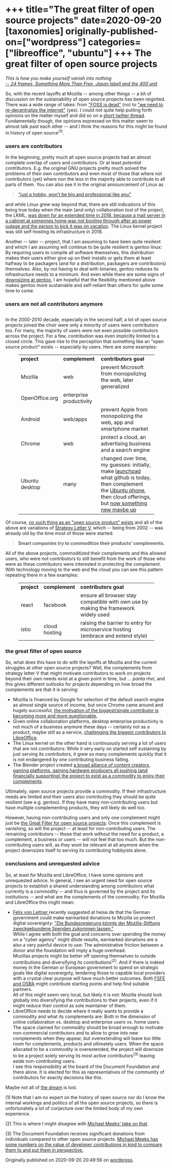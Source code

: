 +++
title="The great filter of open source projects"
date=2020-09-20
[taxonomies]
originally-published-on=["wordpress"]
categories=["libreoffice", "ubuntu"]
+++
The great filter of open source projects
========================================

<!-- wp:paragraph {"align":"right"} -->
<p class="has-text-align-right"><em>This is how you make yourself vanish into nothing</em><br><em><a href="https://www.youtube.com/watch?v=ZtgPeNKpnyw">-- 24 frames, Something More Than Free, Jason Isbell and the 400 unit</a></em><br></p>
<!-- /wp:paragraph -->

<!-- wp:paragraph {"className":"has-text-align-left"} -->
<p class="has-text-align-left">So, with the recent layoffs at Mozilla -- among other things -- a bit of discussion on the sustainability of open source projects has been reignited.  There was a wide range of takes: from <a href="https://twitter.com/zkat__/status/1293627087488598016?s=19">"FOSS is dead"</a> (no) to <a href="https://twitter.com/jwildeboer/status/1296009553105104896?s=19">"we need to re-decentralize the internet"</a> (yes). I could not quite help putting forth opinions on the matter myself and did so on a <a href="https://twitter.com/Sweet5hark/status/1303065894533427201">short twitter thread</a>. Fundamentally though, the opinions expressed on this matter seem to almost talk past each other -- and I think the reasons for this might be found in history of open source<sup>(1)</sup>.</p>
<!-- /wp:paragraph -->

<!-- wp:heading {"level":3} -->
<h3>users are contributors</h3>
<!-- /wp:heading -->

<!-- wp:paragraph -->
<p>In the beginning, pretty much all open source projects had an almost complete overlap of users and contributors. Or at least <em>potential</em> contributors. E.g. the original GNU projects pretty much solved the problems of their own contributors and even most of those that where not contributors (yet) where non the less in the majority able to contribute to all parts of them. You can also see it in the original announcement of Linux as </p>
<!-- /wp:paragraph -->

<!-- wp:quote -->
<blockquote class="wp-block-quote"><p><a href="https://groups.google.com/forum/?hl=en#!msg/comp.os.minix/dlNtH7RRrGA/SwRavCzVE7gJ">"just a hobby, won't be big and professional like gnu"</a></p></blockquote>
<!-- /wp:quote -->

<!-- wp:paragraph -->
<p>and while Linux grew way beyond that, there are still indications of this being true today when the main (and only) collaboration tool of the project, the LKML, <a href="https://linux.slashdot.org/story/18/01/14/1545250/the-linux-kernel-mailing-list-is-down">was down for an extended time in 2018, because a mail server in a cabinet at someones home was not booting through after an power outage and the person to kick it was on vacation</a>. The Linux kernel project was still self-hosting its infrastructure in 2018.</p>
<!-- /wp:paragraph -->

<!-- wp:paragraph -->
<p>Another -- later -- project, that I am assuming to have been quite resilient and which I am assuming will continue to be quite resilient is gentoo linux: By requiring users to compile all software themselves, this distribution makes their users either give up on their installs or gets them at least halfway to be packagers (and for a distribution, packagers are contributors) themselves. Also, by not having to deal with binaries, gentoo reduces its infrastructure needs to a minimum. And even while there are some signs of <a href="https://blogs.gentoo.org/mgorny/2020/08/25/is-an-umbrella-organization-a-good-choice-for-gentoo/">downsizing at gentoo</a>, I am hopeful that the flexibility mentioned above makes gentoo more sustainable and self-reliant than others for quite some time to come.</p>
<!-- /wp:paragraph -->

<!-- wp:heading {"level":3} -->
<h3>users are not all contributors anymore</h3>
<!-- /wp:heading -->

<!-- wp:image {"id":1491,"sizeSlug":"large"} -->
<figure class="wp-block-image size-large"><img src="https://skyfromme.files.wordpress.com/2020/09/4fnakd.jpg?w=888" alt="" class="wp-image-1491" /></figure>
<!-- /wp:image -->

<!-- wp:paragraph -->
<p>In the 2000-2010 decade, especially in the second half, a lot of open source projects joined the choir were only a minority of users were contributors too. For many, the majority of users were not even possible contributors across the project. For a few, contribution was even implicitly limited to a closed circle. This gave rise to the perception that something like an "open source product" exists -- especially by users. Here are some examples:</p>
<!-- /wp:paragraph -->

<!-- wp:table -->
<figure class="wp-block-table"><table><tbody><tr><td><strong>project</strong></td><td><strong>complement</strong></td><td><strong>contributors goal</strong></td></tr><tr><td>Mozilla</td><td>web</td><td>prevent Microsoft from monopolizing the web, later generalized</td></tr><tr><td>OpenOffice.org</td><td>enterprise productivity</td><td></td></tr><tr><td>Android</td><td>web/apps</td><td>prevent Apple from monopolizing the web, app and smartphone market</td></tr><tr><td>Chrome</td><td>web</td><td>protect a cloud, an advertising business and a search engine</td></tr><tr><td>Ubuntu desktop</td><td>many</td><td>changed over time, my guesses: initially, make <a href="https://launchpad.net/">launchpad</a> what github is today, then complement the <a href="https://en.wikipedia.org/wiki/Ubuntu_Touch">Ubuntu phone</a>, then cloud offerings, but <a href="https://www.theregister.com/2020/09/14/ubuntu_community_council_revived/">now something new maybe up</a> </td></tr></tbody></table></figure>
<!-- /wp:table -->

<!-- wp:paragraph -->
<p>Of course, <a href="https://www.linux.com/audience/enterprise/what-are-open-source-products/">no such thing as an "open source product" exists</a> and all of the above are variations of <a href="https://www.joelonsoftware.com/2002/06/12/strategy-letter-v/">Strategy Letter V</a>, which -- being from 2002 -- was already old by the time most of those were started:</p>
<!-- /wp:paragraph -->

<!-- wp:quote -->
<blockquote class="wp-block-quote"><p><strong>Smart companies try to commoditize their products’ complements.</strong></p></blockquote>
<!-- /wp:quote -->

<!-- wp:paragraph -->
<p>All of the above projects, commoditized their complements and this allowed users, who were not contributors to still benefit from the work of those who were as these contributors were interested in protecting the complement. With technology moving to the web and the cloud you can see this pattern repeating there in a few examples:</p>
<!-- /wp:paragraph -->

<!-- wp:table -->
<figure class="wp-block-table"><table><tbody><tr><td><strong>project</strong></td><td><strong>complement</strong></td><td><strong>contributors goal</strong></td></tr><tr><td>react</td><td>facebook</td><td>ensure all browser stay compatible with own use by making the framework widely used</td></tr><tr><td>istio</td><td>cloud hosting</td><td>raising the barrier to entry for microservice hosting (embrace and extend style)</td></tr></tbody></table></figure>
<!-- /wp:table -->

<!-- wp:heading {"level":3} -->
<h3>the great filter of open source</h3>
<!-- /wp:heading -->

<!-- wp:paragraph -->
<p>So, what does this have to do with the layoffs at Mozilla and the current struggles at other open source projects? Well, the complements from strategy letter V that might motivate contributors to work on projects beyond their own needs exist at a given point in time, but ... <em>panta rhei</em>, and this gives different outlooks for projects depending on how broad the complements are that it is serving:</p>
<!-- /wp:paragraph -->

<!-- wp:list -->
<ul><li>Mozilla is financed by Google for selection of the default search engine as almost single source of income, but once Chrome came around and hugely successful, <a href="https://www.zdnet.com/article/sources-mozilla-extends-its-google-search-deal/">the motivation of the biggest/single contributor is becoming more and more questionable.</a></li><li>Given online collaboration platforms, desktop enterprise productivity is not much of a business anymore these days -- certainly not as a product, maybe still as a service, <a href="https://lwn.net/Articles/825602/">challenging the biggest contributors to LibreOffice</a>.</li><li>The Linux kernel on the other hand is continuously serving a lot of users that are not contributors: While it very early on started self sustaining by just serving its contributors, it grew so many complements quickly that it is not endangered by one contributing business failing.</li><li>The Blender project created <a href="https://fund.blender.org/">a broad alliance of content creators, gaming platforms, gaming hardware producers all pushing (and financially supporting) the project to exist as a commodity to enjoy their complements</a>.</li></ul>
<!-- /wp:list -->

<!-- wp:paragraph -->
<p>Ultimately, open source projects provide a commodity. If their infrastructure needs are limited and their users also contributing they should be quite resilient (see e.g. gentoo). If they have many non-contributing users but have multiple complementing products, they will likely do well too.</p>
<!-- /wp:paragraph -->

<!-- wp:paragraph -->
<p> However, having non-contributing users and only one complement might just be <a href="https://en.wikipedia.org/wiki/Great_Filter">the Great Filter for open source projects</a>: Once this complement is vanishing, so will the project -- at least for non-contributing users. The remaining contributors -- those that work without the need for a product, a complement, a business or users -- will not feel that too much. But the non-contributing users will, as they wont be relevant at all anymore when the project downsizes itself to serving its contributing hobbyists alone.</p>
<!-- /wp:paragraph -->

<!-- wp:heading {"level":3} -->
<h3>conclusions and unrequested advice</h3>
<!-- /wp:heading -->

<!-- wp:paragraph -->
<p>So, at least for Mozilla and LibreOffice, I have some opinions and unrequested advice. In general, I see an urgent need for open source projects to establish a shared understanding among contributors what currently is a commodity -- and thus is governed by the project and its institutions -- and what are the complements of the commodity. For Mozilla and LibreOffice this might mean:</p>
<!-- /wp:paragraph -->

<!-- wp:list -->
<ul><li><a href="https://blog.fefe.de/">Felix von Leitner </a>recently suggested at heise.de that the German government could make earmarked donations to Mozilla so protect digital sovereignty: <a href="https://www.heise.de/meinung/Kommentar-Digitale-Souveraenitaet-zum-Schnaeppchenpreis-von-Europa-und-Mozilla-4874038.html">"Die Bundesregierung könnte der Mozilla-Stiftung zweckgebundene Spenden zukommen lassen." </a><br>While I agree with both the goal and concerns over spending the money on a "cyber agency" might dilute results, earmarked donations are a also a very painful device to use: The administrative friction between a donor and the foundation will imply a huge overhead.<br>Mozillas projects might be better off opening themselves to outside contributions and diversifying its contributions<sup>(2)</sup>. And if there is indeed money in the German or European government to spend on strategic goals like digital sovereignty, tendering those to capable local providers with a crystal clear purpose will have much better outcomes. Both <a href="https://www.heise.de/news/Open-Source-Konzept-fuer-Depot-zum-Code-Austausch-in-der-Verwaltung-steht-4891319.html">FSFE and OSBA</a> might contribute starting points and help find suitable partners.<br>All of this might seem very local, but likely it is not: Mozilla should look globally into diversifying the contributions to their projects, even if it might reduce their control as sole maintainer of them.</li><li>LibreOffice needs to decide where it really wants to provide a commodity and what its complements are: Both in the dimension of online collaboration vs. desktop and enterprise users vs. home users. The space claimed for commodity should be broad enough to motivate non-commercial contributors and to allow to grow into new complements when they appear, but overextending will leave too little room for complements, products and ultimately users. When the space allocated to be a commodity is overextended, the project will downsize to be a project solely serving its most active contributors<sup>(3)</sup> leaving aside non-contributing users.<br>I see this responsibility at the board of the Document Foundation and there alone. It is elected for this as representatives of the community of contributors for exactly decisions like this.</li></ul>
<!-- /wp:list -->

<!-- wp:paragraph -->
<p>Maybe not all of <a href="https://twitter.com/hondanhon/status/1306446536490905601">the dream</a> is lost.</p>
<!-- /wp:paragraph -->

<!-- wp:paragraph {"align":"left"} -->
<p class="has-text-align-left">  (1) Note that I am no expert on the history of open source nor do I know the internal workings and politics of all the open source projects, so there is unfortunately a lot of conjecture over the limited body of my own experience.</p>
<!-- /wp:paragraph -->

<!-- wp:paragraph -->
<p>(2) This is where I might disagree with <a href="https://people.gnome.org/~michael/blog/2020-08-11.html">Michael Meeks' take on that</a>.</p>
<!-- /wp:paragraph -->

<!-- wp:paragraph -->
<p>(3) The Document Foundation receives significant donations from individuals compared to other open source projects. <a href="https://people.gnome.org/~michael/blog/2020-09-15.html">Michael Meeks has some numbers on the value of developer contributions in kind to compare them to and put them in perspective.</a></p>
<!-- /wp:paragraph -->

Originally published on 2020-09-20 20:49:56 on [wordpress](https://skyfromme.wordpress.com/2020/09/20/the-great-filter-of-open-source-projects/).
